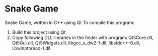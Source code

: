# Snake Game
Snake Game, written in C++ using Qt
To compile this program:
1. Build this project using Qt.
2. Copy following DLL-libraries in the folder with program: Qt5Core.dll, Qt5Gui.dll, Qt5Widgets.dll, libgcc_s_dw2-1.dll, libstdc++-6.dll, libwinpthread-1.dll.
